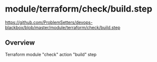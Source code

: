 # module/terraform/check/build.step

https://github.com/ProblemSetters/devops-blackbox/blob/master/module/terraform/check/build.step

## Overview

Terraform module "check" action "build" step


